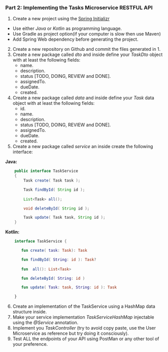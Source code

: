 ### Part 2: Implementing the Tasks Microservice RESTFUL API

1. Create a new project using the [Spring Initializr](https://start.spring.io/)
* Use either *Java* or *Kotlin* as programming language.
* Use Gradle as project option(if your computer is slow then use  Maven)
* Add Spring Web dependency before generating the project.
2. Create a new repository on Github and commit the files generated in 1.
3. Create a new package called *dto* and inside define your *TaskDto* object with at least the following fields:
   * name.
   * description.
   * status [TODO, DOING, REVIEW and DONE].
   * assignedTo.
   * dueDate.
   * created.
4. Create a new package called *data* and inside define your *Task* data object with at least the following fields:
   * id.
   * name.
   * description.
   * status [TODO, DOING, REVIEW and DONE].
   * assignedTo.
   * dueDate.
   * created.
5. Create a new package called *service* an inside create the following interface:

**Java:**
 ```java
     public interface TaskService
     {
         Task create( Task task );

         Task findById( String id );
         
         List<Task> all();

         void deleteById( String id );

         Task update( Task task, String id );
     }
  ```
**Kotlin:**
  ```kotlin
      interface TaskService {

         fun create( task: Task): Task

         fun findById( String: id ): Task?
         
         fun  all(): List<Task>

         fun deleteById( String: id )

         fun update( Task: task, String: id ): Task

      }
  ```
6. Create an implementation of the TaskService using a HashMap data structure inside.
7. Make your service implementation *TaskServiceHashMap* injectable using the *@Service* annotation.
8. Implement you *TaskController* (try to avoid copy paste, use the User Microservice as reference but try doing it consciously).
9. Test ALL the endpoints of your API using PostMan or any other tool of your preference.
